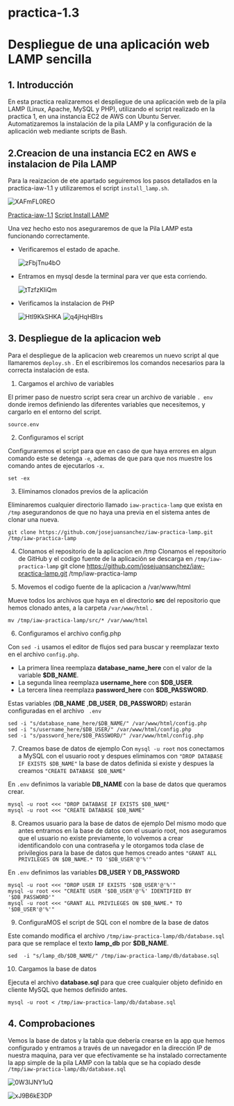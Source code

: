 # practica-1.3

# Despliegue de una aplicación web LAMP sencilla

##  1. Introducción
En esta practica realizaremos el despliegue de una aplicación web  de la pila LAMP (Linux, Apache, MySQL y PHP), utilizando el script realizado en la practica 1, en una instancia EC2 de AWS con Ubuntu Server. Automatizaremos la instalación de la pila LAMP y la configuración de la aplicación web mediante scripts de Bash.

## 2.Creacion de una instancia EC2 en AWS e instalacion de Pila LAMP
Para la reaizacion de ete apartado seguiremos los pasos detallados en la practica-iaw-1.1 y utilizaremos el script ``` install_lamp.sh ```.

  ![XAFmFL0REO](https://github.com/user-attachments/assets/c18ab7e9-c095-429e-a1f3-16270a55b96e)


[Practica-iaw-1.1](https://github.com/marinaferb92/practica-iaw-1.1/tree/main)
[Script Install LAMP](https://github.com/marinaferb92/practica-iaw-1.1/blob/main/scripts/install_lamp.sh)

Una vez hecho esto nos aseguraremos de que la Pila LAMP esta funcionando correctamente.

- Verificaremos el estado de apache.

  ![zFbjTnu4bO](https://github.com/user-attachments/assets/0794dca3-3187-4728-89ae-d8b5ab3485b9)


- Entramos en mysql desde la terminal para ver que esta corriendo.

  ![tTzfzKIiQm](https://github.com/user-attachments/assets/48160a85-c2c8-4183-9e7c-8926f5d1c8d4)


- Verificamos la instalacion de PHP

  ![HtI9KkSHKA](https://github.com/user-attachments/assets/3f6ecffa-756a-4ccb-bf96-e16e1e85bf7e)
  ![q4jHqHBlrs](https://github.com/user-attachments/assets/435ca553-17d9-4a61-9376-85a0e937c1f9)


## 3. Despliegue de la aplicacion web

Para el despliegue de la aplicacion web crearemos un nuevo script al que llamaremos ``` deploy.sh ``` . En el escribiremos los comandos necesarios para la correcta instalación de esta.

1. Cargamos el archivo de variables
   
El primer paso de nuestro script sera crear un archivo de variable ``` . env ``` donde iremos definiendo las diferentes variables que necesitemos, y cargarlo en el entorno del script.

``` source.env ```

2. Configuramos el script
   
Configuraremos el script para que en caso de que haya errores en algun comando este se detenga ```-e```, ademas de que para que nos muestre los comando antes de ejecutarlos ```-x```.

``` set -ex ```

3. Eliminamos clonados previos de la aplicación

Eliminaremos cualquier directorio llamado ``` iaw-practica-lamp ``` que exista en ``` /tmp ``` asegurandonos de que no haya una previa en el sistema antes de clonar una nueva.

``` git clone https://github.com/josejuansanchez/iaw-practica-lamp.git /tmp/iaw-practica-lamp ```

4. Clonamos el repositorio de la aplicacion en /tmp
Clonamos el repositorio de GitHub y el codigo fuente de la aplicación se descarga en ```/tmp/iaw-practica-lamp```
git clone https://github.com/josejuansanchez/iaw-practica-lamp.git /tmp/iaw-practica-lamp

5. Movemos el codigo fuente de la aplicacion a /var/www/html

Mueve todos los archivos que haya en el directorio **src** del repositorio que hemos clonado antes, a la carpeta ```/var/www/html``` .

```mv /tmp/iaw-practica-lamp/src/* /var/www/html```


6. Configuramos el archivo config.php
   
Con ```sed -i``` usamos el editor de flujos sed para buscar y reemplazar texto en el archivo ```config.php```.
- La primera línea reemplaza **database_name_here** con el valor de la variable **$DB_NAME**.
- La segunda línea reemplaza **username_here** con **$DB_USER**.
- La tercera línea reemplaza **password_here** con **$DB_PASSWORD**.

Estas variables (**DB_NAME** ,**DB_USER**, **DB_PASSWORD**) estarán configuradas en el archivo ```  .env  ```
```
sed -i "s/database_name_here/$DB_NAME/" /var/www/html/config.php
sed -i "s/username_here/$DB_USER/" /var/www/html/config.php
sed -i "s/password_here/$DB_PASSWORD/" /var/www/html/config.php
````

7. Creamos base de datos de ejemplo
Con ```mysql -u root``` nos conectamos a MySQL con el usuario root y despues eliminamos con ```"DROP DATABASE IF EXISTS $DB_NAME"``` la base de datos definida si existe y despues la creamos ```"CREATE DATABASE $DB_NAME"```

En ```.env``` definimos la variable **DB_NAME** con la base de datos que queramos crear.

```  
mysql -u root <<< "DROP DATABASE IF EXISTS $DB_NAME"
mysql -u root <<< "CREATE DATABASE $DB_NAME"
```

8. Creamos usuario para la base de datos de ejemplo
Del mismo modo que antes entramos en la base de datos con el usuario root, nos aseguramos que el usuario no existe previamente, lo volvemos a crear identificandolo con una contraseña y le otorgamos toda clase de privilegios para la base de datos que hemos creado antes ````"GRANT ALL PRIVILEGES ON $DB_NAME.* TO '$DB_USER'@'%'"````

En ```.env``` definimos las variables **DB_USER** Y **DB_PASSWORD**

```
mysql -u root <<< "DROP USER IF EXISTS '$DB_USER'@'%'"
mysql -u root <<< "CREATE USER '$DB_USER'@'%' IDENTIFIED BY '$DB_PASSWORD'"
mysql -u root <<< "GRANT ALL PRIVILEGES ON $DB_NAME.* TO '$DB_USER'@'%'" 
```

9. ConfiguraMOS el script de SQL con el nombre de la base de datos

Este comando modifica el archivo ``` /tmp/iaw-practica-lamp/db/database.sql ``` para que se remplace el texto **lamp_db** por **$DB_NAME**.

```
sed  -i "s/lamp_db/$DB_NAME/" /tmp/iaw-practica-lamp/db/database.sql
```

10. Cargamos la base de datos

Ejecuta el archivo **database.sql** para que cree cualquier objeto definido en cliente MySQL que hemos definido antes.

```
mysql -u root < /tmp/iaw-practica-lamp/db/database.sql
```

## 4. Comprobaciones
Vemos la base de datos y la tabla que debería crearse en la app que hemos configurado y entramos a través de un navegador en la dirección IP de nuestra maquina, para ver que efectivamente se ha instalado correctamente la app simple de la pila LAMP con la tabla que se ha copiado desde ``` /tmp/iaw-practica-lamp/db/database.sql ``` 

![0W3IJNY1uQ](https://github.com/user-attachments/assets/1fb2b993-3a05-4679-8ef0-a038ecacfbaa)

![xJ9B6kE3DP](https://github.com/user-attachments/assets/dd04ff7a-4e3f-48c2-9e61-5fcb1f04d5e4)










